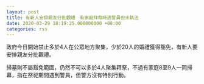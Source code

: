 ```yaml
---
layout: post
title: 有新人安排親友分批觀禮　有家庭拜祭時遇警員但未執法
date: 2020-03-29 18:19:25.000000000 +08:00
categories: rss
---
```


政府今日開始禁止多於4人在公眾地方聚集，少於20人的婚禮獲得豁免，有新人要安排親友分批觀禮。

掃墓則不屬豁免範圍，仍然不可以多於4人聚集拜祭，不過有家庭8至9人一同掃幕，指在祭祀期間遇到警員，但警方沒有特別行動。
